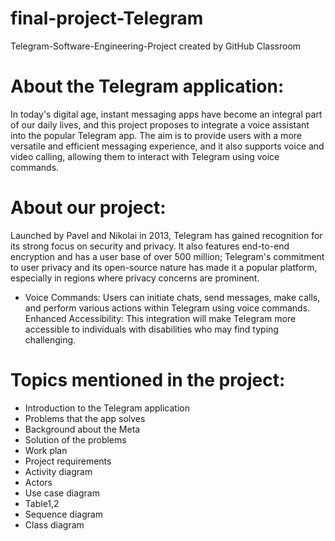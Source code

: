 # final-project-Telegram
Telegram-Software-Engineering-Project created by GitHub Classroom

# About the Telegram application:
In today's digital age, instant messaging apps have become an integral part of our daily lives, and this project proposes to integrate a voice assistant into the popular Telegram app. The aim  is to provide users with a more versatile and efficient messaging  experience, and it also supports voice and video calling, allowing them to interact with Telegram using voice commands. 

# About our project:
Launched by Pavel and Nikolai in 2013, Telegram has gained recognition for its strong focus on security and privacy. It also features end-to-end encryption and has a user base of over 500 million; Telegram's commitment to user privacy and its open-source nature has made it a popular platform, especially in regions where privacy concerns are prominent. 

* Voice Commands: Users can initiate chats, send messages,  make calls, and perform various actions within Telegram using voice commands. 
 Enhanced Accessibility: This integration will make Telegram more accessible to individuals with disabilities who may find typing challenging.

# Topics mentioned in the project:
* Introduction to the Telegram application
* Problems that the app solves
* Background about the Meta
* Solution of the problems
* Work plan
* Project requirements
* Activity diagram
* Actors
* Use case diagram
* Table1,2
* Sequence diagram
* Class diagram
